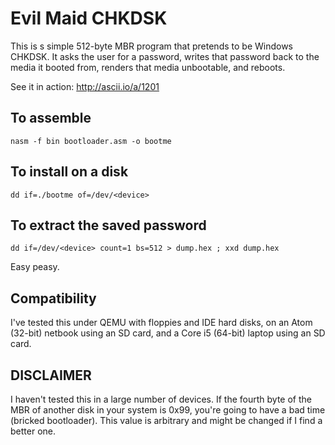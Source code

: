 Evil Maid CHKDSK
===============
This is s simple 512-byte MBR program that pretends to be Windows CHKDSK. It asks the user for a password, writes that password back to the media it booted from, renders that media unbootable, and reboots.

See it in action: http://ascii.io/a/1201

To assemble
----------
`nasm -f bin bootloader.asm -o bootme`

To install on a disk
------------------
`dd if=./bootme of=/dev/<device>`

To extract the saved password
------------------
`dd if=/dev/<device> count=1 bs=512 > dump.hex ; xxd dump.hex`


Easy peasy.

Compatibility
------------
I've tested this under QEMU with floppies and IDE hard disks, on an Atom (32-bit) netbook using an SD card, and a Core i5 (64-bit) laptop using an SD card.

DISCLAIMER
----------
I haven't tested this in a large number of devices. If the fourth byte of the MBR of another disk in your system is 0x99, you're going to have a bad time (bricked bootloader). This value is arbitrary and might be changed if I find a better one.
